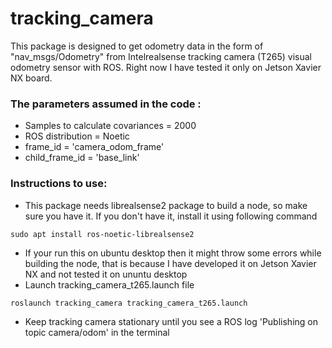 # tracking_camera
This package is designed to get odometry data in the form of "nav_msgs/Odometry" from 
Intelrealsense tracking camera (T265) visual odometry sensor with ROS. Right now I have tested it only on Jetson Xavier NX board.

### The parameters assumed in the code :
* Samples to calculate covariances = 2000
* ROS distribution = Noetic
* frame_id = 'camera_odom_frame'
* child_frame_id = 'base_link'

### Instructions to use:
* This package needs librealsense2 package to build a node, so make sure you have it. If you don't have it, install it using following command
```
sudo apt install ros-noetic-librealsense2
```
* If your run this on ubuntu desktop then it might throw some errors while building the node, that is because I have developed it on Jetson Xavier NX
 and not tested it on ununtu desktop
* Launch tracking_camera_t265.launch file
```
roslaunch tracking_camera tracking_camera_t265.launch
```
* Keep tracking camera stationary until you see a ROS log 'Publishing on topic camera/odom' in the terminal
